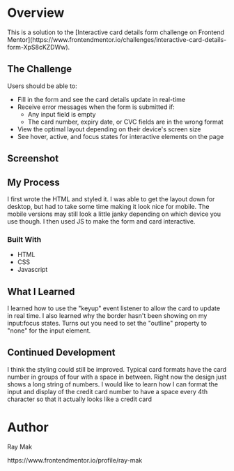 <h1>Overview</h1>
<p>This is a solution to the [Interactive card details form challenge on Frontend Mentor](https://www.frontendmentor.io/challenges/interactive-card-details-form-XpS8cKZDWw).</p>
<h2>The Challenge</h2>
Users should be able to:

- Fill in the form and see the card details update in real-time
- Receive error messages when the form is submitted if:
  - Any input field is empty
  - The card number, expiry date, or CVC fields are in the wrong format
- View the optimal layout depending on their device's screen size
- See hover, active, and focus states for interactive elements on the page

<h2>Screenshot</h2>

<h2>My Process</h2>
<p>I first wrote the HTML and styled it. I was able to get the layout down for desktop, but had to take some time making it look nice for mobile. The mobile versions may still look a little janky depending on which device you use though. I then used JS to make the form and card interactive.</p>
<h3>Built With</h3>


- HTML
- CSS
- Javascript

<h2>What I Learned</h2>
<p>I learned how to use the "keyup" event listener to allow the card to update in real time. I also learned why the border hasn't been showing on my input:focus states. Turns out you need to set the "outline" property to "none" for the input element.</p>

<h2>Continued Development</h2>
<p>I think the styling could still be improved. Typical card formats have the card number in groups of four with a space in between. Right now the design just shows a long string of numbers. I would like to learn how I can format the input and display of the credit card number to have a space every 4th character so that it actually looks like a credit card</p>

<h1>Author</h1>
<p>Ray Mak</p>
https://www.frontendmentor.io/profile/ray-mak
